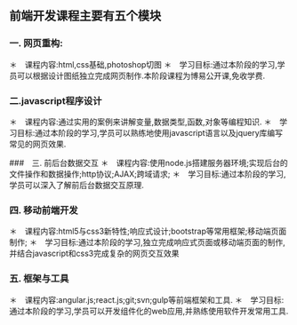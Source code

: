 ## 前端开发课程主要有五个模块
### 一. 网页重构:
＊　课程内容:html,css基础,photoshop切图
＊　学习目标:通过本阶段的学习,学员可以根据设计图纸独立完成网页制作.本阶段课程为博易公开课,免收学费.

### 二.javascript程序设计
＊　课程内容:通过实用的案例来讲解变量,数据类型,函数,对象等编程知识.
＊　学习目标:通过本阶段的学习,学员可以熟练地使用javascript语言以及jquery库编写常见的网页效果.

###　三. 前后台数据交互
＊　课程内容:使用node.js搭建服务器环境;实现后台的文件操作和数据操作;http协议;AJAX;跨域请求;
＊　学习目标:通过本阶段的学习,学员可以深入了解前后台数据交互原理.

### 四. 移动前端开发
＊　课程内容:html5与css3新特性;响应式设计;bootstrap等常用框架;移动端页面制作;
＊　学习目标:通过本阶段的学习,独立完成响应式页面或移动端页面的制作,并结合javascript和css3完成复杂的网页交互效果

### 五. 框架与工具
＊　课程内容:angular.js;react.js;git;svn;gulp等前端框架和工具.
＊　学习目标:通过本阶段的学习,学员可以开发组件化的web应用,并熟练使用软件开发常用工具.
